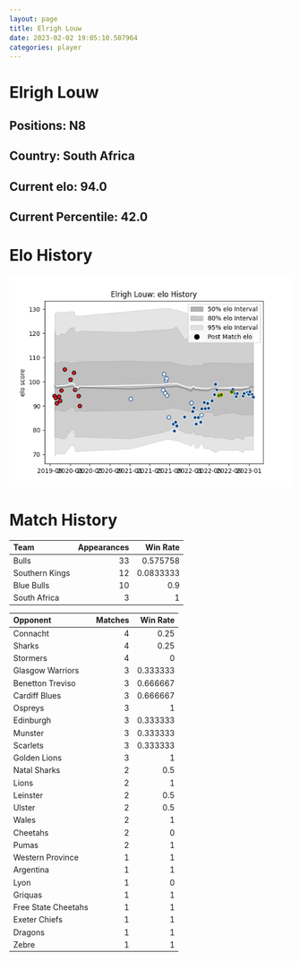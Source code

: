 ```yaml
---  
layout: page  
title: Elrigh Louw  
date: 2023-02-02 19:05:10.507964  
categories: player  
---
```

# Elrigh Louw

## Positions: N8

## Country: South Africa

## Current elo: 94.0

## Current Percentile: 42.0

# Elo History


![elo history](history_ElrighLouw.png)
# Match History


| Team           |   Appearances |   Win Rate |
|:---------------|--------------:|-----------:|
| Bulls          |            33 |  0.575758  |
| Southern Kings |            12 |  0.0833333 |
| Blue Bulls     |            10 |  0.9       |
| South Africa   |             3 |  1         |

| Opponent            |   Matches |   Win Rate |
|:--------------------|----------:|-----------:|
| Connacht            |         4 |   0.25     |
| Sharks              |         4 |   0.25     |
| Stormers            |         4 |   0        |
| Glasgow Warriors    |         3 |   0.333333 |
| Benetton Treviso    |         3 |   0.666667 |
| Cardiff Blues       |         3 |   0.666667 |
| Ospreys             |         3 |   1        |
| Edinburgh           |         3 |   0.333333 |
| Munster             |         3 |   0.333333 |
| Scarlets            |         3 |   0.333333 |
| Golden Lions        |         3 |   1        |
| Natal Sharks        |         2 |   0.5      |
| Lions               |         2 |   1        |
| Leinster            |         2 |   0.5      |
| Ulster              |         2 |   0.5      |
| Wales               |         2 |   1        |
| Cheetahs            |         2 |   0        |
| Pumas               |         2 |   1        |
| Western Province    |         1 |   1        |
| Argentina           |         1 |   1        |
| Lyon                |         1 |   0        |
| Griquas             |         1 |   1        |
| Free State Cheetahs |         1 |   1        |
| Exeter Chiefs       |         1 |   1        |
| Dragons             |         1 |   1        |
| Zebre               |         1 |   1        |